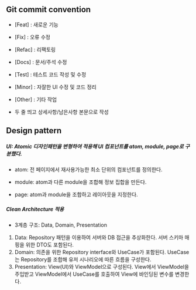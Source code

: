 ## Git commit convention

- [Feat] : 새로운 기능
- [Fix] : 오류 수정
- [Refac] : 리팩토링
- [Docs] : 문서/주석 수정
- [Test] : 테스트 코드 작성 및 수정
- [Minor] : 자잘한 UI 수정 및 코드 정리
- [Other] : 기타 작업

- 두 줄 띄고 상세사항/남은사항 본문으로 작성

## Design pattern

##### UI: Atomic 디자인패턴을 변형하여 적용해 UI 컴포넌트를 atom, module, page로 구분했다.

- atom: 전 페이지에서 재사용가능한 최소 단위의 컴포넌트를 정의한다.

- module: atom과 다른 module을 조합해 정보 집합을 만든다.

- page: atom과 module을 조합하고 레이아웃을 지정한다.

##### Clean Architecture 적용

- 3계층 구조: Data, Domain, Presentation
1. Data: Repository 패턴을 이용하여 서버와 DB 접근을 추상화한다. 서버 스키마 매핑을 위한 DTO도 포함된다.
2. Domain: 의존을 위한 Repository interface와 UseCase가 포함된다. UseCase는 Repository를 조합해 유저 시나리오에 따른 흐름을 구성한다.
3. Presentation: View(UI)와 ViewModel으로 구성된다. View에서 ViewModel을 주입받고 ViewModel에서 UseCase를 호출하여 View에 바인딩된 변수를 변경한다.


